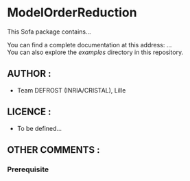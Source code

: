 # ModelOrderReduction

This Sofa package contains...

You can find a complete documentation at this address: ...   
You can also explore the *examples* directory in this repository.

## AUTHOR :

 - Team DEFROST (INRIA/CRISTAL), Lille




## LICENCE :

 - To be defined...



## OTHER COMMENTS :

### Prerequisite

